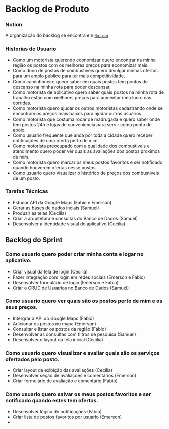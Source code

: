# Backlog de Produto
### Notion
A organização do backlog se encontra em [```Notion```](https://emersongouveia.notion.site/emersongouveia/Pre-o-no-Posto-PDS-c0c85a0fbfc247fa803c3b4eaa0f0a21)

### Historias de Usuario
 - Como um motorista querendo economizar quero encontrar na minha região os postos com os melhores preços para economizar mais.
 - Como dono de postos de combustiveis quero divulgar minhas ofertas para um amplo publico para ter mais competitividade.
 - Como caminhoneiro quero saber em quais postos tem pontos de descanso na minha rota para poder descansar.
 - Como motorista de aplicativo quero saber quais postos na minha rota de trabalho estão com melhores preços para aumentar meu lucro nas corridas.
 - Como motorista quero ajudar os outros motoristas cadastrando onde se encontram os preços mais baixos para ajudar outros usuários.
 - Como motorista que costuma rodar de madrugada e quero saber onde tem postos 24h e lojas de conveniencia para servir como ponto de apoio.
 - Como usuario frequente que anda por toda a cidade quero receber notificações de uma oferta perto de mim.
 - Como motorista preocupado com a qualidade dos combustiveis e atendimento quero poder ver quais as avaliações dos postos proximos de mim.
 - Como motorista quero marcar os meus postos favoritos e ser notificado quando houverem ofertas nesse postos.
 - Como usuario quero visualizar o histórico de preços dos combustiveis de um posto.
### Tarefas Técnicas
 - Estudar API da Google Maps (Fábio e Emerson)
 - Gerar as bases de dados inciais (Samuel)
 - Produzir as telas (Cecilia)
 - Criar a arquitetura e consultas do Banco de Dados (Samuel)
 - Desenvolver a identidade visual do aplicativo (Cecilia)
 ## Backlog do Sprint
   ### Como usuario quero poder criar minha conta e logar no aplicativo.
   - Criar visual da tela de login (Cecilia)
   - Fazer integração com login em redes sociais (Emerson e Fábio)
   - Desenvolver formulário de login (Emerson e Fábio)
   - Criar o CRUD de Usuarios no Banco de Dados (Samuel)
   ### Como usuario quero ver quais são os postos perto de mim e os seus preços.
   - Intergrar a API do Google Maps (Fábio)
   - Adicionar os postos no mapa (Emerson)
   - Consultar e listar os postos da região (Fábio) 
   - Desenvolver as consultas com filtros de pesquisa (Samuel)
   - Desenvolver o layout da tela inicial (Cecilia)
   ### Como usuario quero visualizar e avaliar quais são os serviços ofertados pelo posto.
   - Criar layout de exibição das avaliações (Cecilia)
   - Desenvolver seção de avaliações e comentários (Emerson)
   - Criar formulário de avaliação e comentário (Fábio)
   ### Como usuario quero salvar os meus postos favoritos e ser notificado quando estes tem ofertas.
   - Desenvolver lógica de notificações (Fábio)
   - Criar lista de postos favoritos por usuario (Emerson)
   - 
